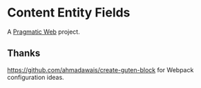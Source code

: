 # Content Entity Fields

A [Pragmatic Web](https://pragmatic.agency) project.


## Thanks

https://github.com/ahmadawais/create-guten-block for Webpack configuration ideas.
